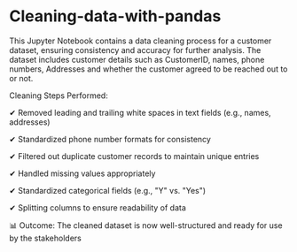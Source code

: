 # Cleaning-data-with-pandas
This Jupyter Notebook contains a data cleaning process for a customer dataset, ensuring consistency and accuracy for further analysis. The dataset includes customer details such as CustomerID, names, phone numbers, Addresses and whether the customer agreed to be reached out to or not.

 Cleaning Steps Performed:
 
✔ Removed leading and trailing white spaces in text fields (e.g., names, addresses)

✔ Standardized phone number formats for consistency

✔ Filtered out duplicate customer records to maintain unique entries

✔ Handled missing values appropriately

✔ Standardized categorical fields (e.g., "Y" vs. "Yes")

✔ Splitting columns to ensure readability of data

📊 Outcome:
The cleaned dataset is now well-structured and ready for use by the stakeholders
